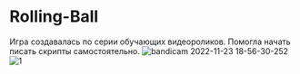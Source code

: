 # Rolling-Ball
Игра создавалась по серии обучающих видеороликов. Помогла начать писать скрипты самостоятельно.
![bandicam 2022-11-23 18-56-30-252](https://user-images.githubusercontent.com/74771589/203592301-78e81418-6bb3-46f3-b89d-9ff8d6b5002a.gif)
![1](https://user-images.githubusercontent.com/74771589/201480364-7adae7ff-98f4-458e-916e-68bd40f5632d.PNG)
